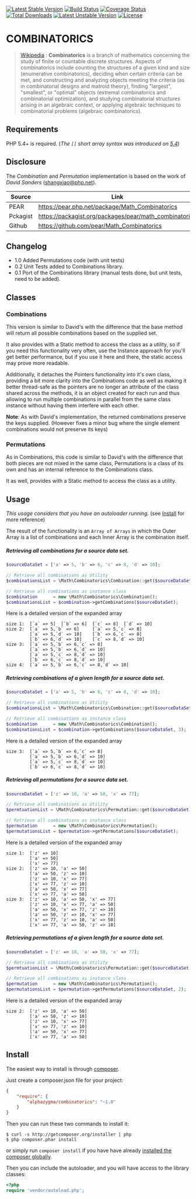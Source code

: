 [![Latest Stable Version](https://poser.pugx.org/alphazygma/combinatorics/v/stable)](https://packagist.org/packages/alphazygma/combinatorics)
[![Build Status](https://travis-ci.org/alphazygma/Combinatorics.svg?branch=master)](https://travis-ci.org/alphazygma/Combinatorics)
[![Coverage Status](https://coveralls.io/repos/github/alphazygma/Combinatorics/badge.svg?branch=master)](https://coveralls.io/github/alphazygma/Combinatorics?branch=master)
[![Total Downloads](https://poser.pugx.org/alphazygma/combinatorics/downloads)](https://packagist.org/packages/alphazygma/combinatorics)
[![Latest Unstable Version](https://poser.pugx.org/alphazygma/combinatorics/v/unstable)](https://packagist.org/packages/alphazygma/combinatorics)
[![License](https://poser.pugx.org/alphazygma/combinatorics/license)](https://packagist.org/packages/alphazygma/combinatorics)



# COMBINATORICS

> [Wikipedia](https://en.wikipedia.org/wiki/Combinatorics) : **Combinatorics** is a branch of mathematics 
concerning the study of finite or countable discrete structures. Aspects of combinatorics include 
counting the structures of a given kind and size (enumerative combinatorics), deciding when certain 
criteria can be met, and constructing and analyzing objects meeting the criteria (as in combinatorial 
designs and matroid theory), finding "largest", "smallest", or "optimal" objects (extremal 
combinatorics and combinatorial optimization), and studying combinatorial structures arising in an 
algebraic context, or applying algebraic techniques to combinatorial problems (algebraic combinatorics).


## Requirements

PHP 5.4+ is required. (_The `[]` short array syntax was introduced on [5.4](http://php.net/manual/en/migration54.new-features.php>)_)


## Disclosure

The _Combination_ and _Permutation_ implementation is based on the work of _David Sanders_ (<shangxiao@php.net>).

Source   | Link
-------- | ---------------------------------------------------------
PEAR     | <https://pear.php.net/package/Math_Combinatorics>
Pckagist | <https://packagist.org/packages/pear/math_combinatorics>
Github   | <https://github.com/pear/Math_Combinatorics>


## Changelog
 - 1.0 Added Permutations code (with unit tests)
 - 0.2 Unit Tests added to Combinations library.
 - 0.1 Port of the Combinations library (manual tests done, but unit tests, need to be added).



## Classes

### Combinations

This version is similar to David's with the difference that the base method will return all possible 
combinations based on the supplied set.

It also provides with a Static method to access the class as a utility, so if you need this functionality 
very often, use the Instance approach for you'll get better performance, but if you use it here and 
there, the static access may prove more readable.

Additionally, it detaches the Pointers functionality into it's own class, providing a bit more 
clarity into the Combinations code as well as making it better thread-safe as the pointers are no 
longer an attribute of the class shared across the methods, it is an object created for each run and 
thus allowing to run multiple combinations in parallel from the same class instance without having 
them interfere with each other.

**Note**: As with David's implementation, the returned combinations preserve the keys supplied. (However 
fixes a minor bug where the single element combinations would not preserve its keys)


### Permutations

As in Combinations, this code is similar to David's with the difference that both pieces are not mixed 
in the same class, Permutations is a class of its own and has an internal reference to the Combinations class.

It as well, provides with a Static method to access the class as a utility.


## Usage

_This usage considers that you have an autoloader running_. (see [Install](#Install) for more reference)

The result of the functionality is an `Array of Arrays` in which the Outer Array is a list of combinations and each Inner Array is the combination itself.

##### Retrieving all combinations for a source data set.

```php
$sourceDataSet = ['a' => 5, 'b' => 6, 'c' => 8, 'd' => 10];

// Retrieve all combinations as Utility
$combinationsList = \Math\Combinatorics\Combination::get($sourceDataSet);

// Retrieve all combinations as instance class
$combination      = new \Math\Combinatorics\Combination();
$combinationsList = $combination->getCombinations($sourceDataSet);
```

Here is a detailed version of the expanded array

```
size 1:  [`a` => 5]  [`b` => 6]  [`c` => 8]  [`d` => 10] 
size 2:  [`a` => 5,`b` => 6]     [`a` => 5,`c` => 8]
         [`a` => 5,`d` => 10]    [`b` => 6,`c` => 8]
         [`b` => 6,`d` => 10]    [`c` => 8,`d` => 10] 
size 3:  [`a` => 5,`b` => 6,`c` => 8]
         [`a` => 5,`b` => 6,`d` => 10]
         [`a` => 5,`c` => 8,`d` => 10]
         [`b` => 6,`c` => 8,`d` => 10] 
size 4:  [`a` => 5,`b` => 6,`c` => 8,`d` => 10]
```

##### Retrieving combinations of a given length for a source data set.

```php
$sourceDataSet = ['a' => 5, 'b' => 6, 'c' => 8, 'd' => 10];

// Retrieve all combinations as Utility
$combinationsList = \Math\Combinatorics\Combination::get($sourceDataSet, 3);

// Retrieve all combinations as instance class
$combination      = new \Math\Combinatorics\Combination();
$combinationsList = $combination->getCombinations($sourceDataSet, 3);
```

Here is a detailed version of the expanded array

```
size 3:  [`a` => 5,`b` => 6,`c` => 8]
         [`a` => 5,`b` => 6,`d` => 10]
         [`a` => 5,`c` => 8,`d` => 10]
         [`b` => 6,`c` => 8,`d` => 10]
```


##### Retrieving all permutations for a source data set.

```php
$sourceDataSet = ['z' => 10, 'a' => 50, 'x' => 77];

// Retrieve all combinations as Utility
$permtuationList = \Math\Combinatorics\Permutation::get($sourceDataSet);

// Retrieve all combinations as instance class
$permutation      = new \Math\Combinatorics\Permutation();
$permutationsList = $permutation->getPermutations($sourceDataSet);
```

Here is a detailed version of the expanded array

```
size 1:  ['z' => 10]
         ['a' => 50]
         ['x' => 77]
size 2:  ['z' => 10, 'a' => 50]
         ['a' => 50, 'z' => 10]
         ['z' => 10, 'x' => 77]
         ['x' => 77, 'z' => 10]
         ['a' => 50, 'x' => 77]
         ['x' => 77, 'a' => 50]
size 3:  ['z' => 10, 'a' => 50, 'x' => 77]
         ['z' => 10, 'x' => 77, 'a' => 50]
         ['a' => 50, 'x' => 77, 'z' => 10]
         ['a' => 50, 'z' => 10, 'x' => 77]
         ['x' => 77, 'z' => 10, 'a' => 50]
         ['x' => 77, 'a' => 50, 'z' => 10]
```

##### Retrieving permutations of a given length for a source data set.

```php
$sourceDataSet = ['z' => 10, 'a' => 50, 'x' => 77];

// Retrieve all combinations as Utility
$permtuationList = \Math\Combinatorics\Permutation::get($sourceDataSet, 2);

// Retrieve all combinations as instance class
$permutation      = new \Math\Combinatorics\Permutation();
$permutationsList = $permutation->getPermutations($sourceDataSet, 2);
```

Here is a detailed version of the expanded array

```
size 2:  ['z' => 10, 'a' => 50]
         ['a' => 50, 'z' => 10]
         ['z' => 10, 'x' => 77]
         ['x' => 77, 'z' => 10]
         ['a' => 50, 'x' => 77]
         ['x' => 77, 'a' => 50]
```


## Install

The easiest way to install is through [composer](http://getcomposer.org).

Just create a composer.json file for your project:

```JSON
{
    "require": {
        "alphazygma/combinatorics": "~1.0"
    }
}
```

Then you can run these two commands to install it:

    $ curl -s http://getcomposer.org/installer | php
    $ php composer.phar install

or simply run `composer install` if you have have already [installed the composer globally](http://getcomposer.org/doc/00-intro.md#globally).

Then you can include the autoloader, and you will have access to the library classes:

```php
<?php
require 'vendor/autoload.php';
```

